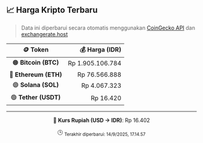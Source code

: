 

<!-- HARGA_KRIPTO -->
## 📈 Harga Kripto Terbaru

> Data ini diperbarui secara otomatis menggunakan [CoinGecko API](https://www.coingecko.com/) dan [exchangerate.host](https://exchangerate.host/)

<div align="center">

| 🪙 Token | 💰 Harga (IDR) |
|:------:|---------------:|
| 🟠 **Bitcoin (BTC)**   | Rp 1.905.106.784 |
| 🔵 **Ethereum (ETH)**  | Rp 76.566.888 |
| 🟣 **Solana (SOL)**    | Rp 4.067.323 |
| 🟢 **Tether (USDT)**   | Rp 16.420 |

---

💱 **Kurs Rupiah (USD → IDR)**: Rp 16.402

🕒 <sub>Terakhir diperbarui: 14/9/2025, 17.14.57</sub>

</div>
<!-- /HARGA_KRIPTO -->